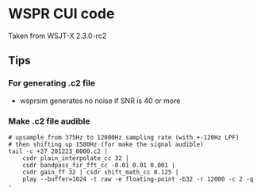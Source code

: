 # WSPR CUI code

Taken from WSJT-X 2.3.0-rc2

## Tips

### For generating .c2 file

* wsprsim generates no noise if SNR is 40 or more

### Make .c2 file audible

```
# upsample from 375Hz to 12000Hz sampling rate (with +-120Hz LPF)
# then shifting up 1500Hz (for make the signal audible)
tail -c +27 201223_0000.c2 | 
    csdr plain_interpolate_cc 32 | 
    csdr bandpass_fir_fft_cc -0.01 0.01 0.001 | 
    csdr gain_ff 32 | csdr shift_math_cc 0.125 | 
    play --buffer=1024 -t raw -e floating-point -b32 -r 12000 -c 2 -q -
```
